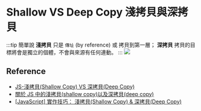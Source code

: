# Shallow VS Deep Copy 淺拷貝與深拷貝

:::tip 簡單說
**淺拷貝** 只是 `傳址` (by reference) 或 拷貝到第一層；
**深拷貝** 拷貝的目標將會是獨立的個體，不會與來源有任何連動。
:::
![](/Javascript/img/shallow-deep-copy.png)

## Reference

- [JS-淺拷貝(Shallow Copy) VS 深拷貝(Deep Copy)](https://kanboo.github.io/2018/01/27/JS-ShallowCopy-DeepCopy/)
- [關於 JS 中的淺拷貝(shallow copy)以及深拷貝(deep copy)](https://medium.com/andy-blog/%E9%97%9C%E6%96%BCjs%E4%B8%AD%E7%9A%84%E6%B7%BA%E6%8B%B7%E8%B2%9D-shallow-copy-%E4%BB%A5%E5%8F%8A%E6%B7%B1%E6%8B%B7%E8%B2%9D-deep-copy-5f5bbe96c122)
- [[JavaScript] 實作技巧： 淺拷貝(Shallow Copy) & 深拷貝(Deep Copy)](https://zwh.zone/javascript--e5-af-a6-e4-bd-9c-e6-8a-80-e5-b7-a7-ef-bc-9a--e6-b7-ba-e6-8b-b7-e8-b2-9dshallow-copy--e6-b7-b1-e6-8b-b7-e8-b2-9ddeep-copy/)

